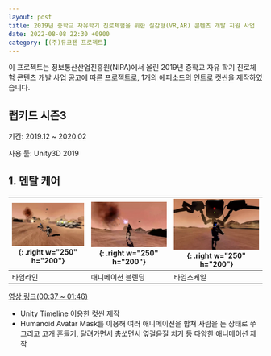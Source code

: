 ```yaml
---
layout: post
title: 2019년 중학교 자유학기 진로체험을 위한 실감형(VR,AR) 콘텐츠 개발 지원 사업
date: 2022-08-08 22:30 +0900
category: [(주)듀코젠 프로젝트]
---
```


이 프로젝트는 정보통산산업진흥원(NIPA)에서 올린 2019년 중학교 자유 학기 진로체험 콘텐츠 개발 사업 공고에 따른 프로젝트로, 1개의 에피소드의 인트로 컷씬을 제작하였습니다.

## 랩키드 시즌3
기간: 2019.12 ~ 2020.02

사용 툴: Unity3D 2019

## 1. 멘탈 케어

| ![img-description](/assets/Labkid3Images/Mental_1.png){: .right w="250" h="200"} | ![img-description](/assets/Labkid3Images/Mental_2.png){: .right w="250" h="200"} | ![img-description](/assets/Labkid3Images/Mental_3.png){: .right w="250" h="200"} |
| ------------------------------------------------------------ | ------------------------------------------------------------ | ------------------------------------------------------------ |
| 타임라인                                                     | 애니메이션 블렌딩                                            | 타임스케일                                                   |

[영상 링크(00:37 ~ 01:46)](https://vimeo.com/599334109/e3dcf225f3)

- Unity Timeline 이용한 컷씬 제작
- Humanoid Avatar Mask를 이용해 여러 애니메이션을 합쳐 사람을 든 상태로 쭈그리고 고개 흔들기, 달려가면서 총쏘면서 옆걸음질 치기 등 다양한 애니메이션 제작